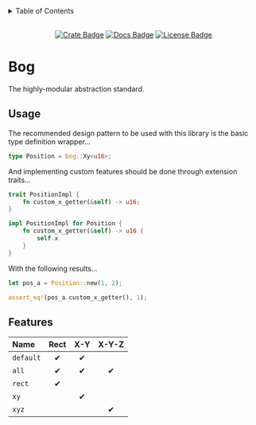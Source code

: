 <details>
<summary>Table of Contents</summary>

- [Bog](#ratatui)
  - [Usage](#usage)
  - [Features](#features)

</details>

<!-- cargo-rdme start -->

<div align="center">

<br>[![Crate Badge]][Crate] [![Docs Badge]][Docs] [![License Badge]](./LICENSE)

</div>

# Bog

The highly-modular abstraction standard.

## Usage

The recommended design pattern to be used with this library is the basic type definition wrapper...

```rust
type Position = bog::Xy<u16>;
```

And implementing custom features should be done through extension traits...

```rust
trait PositionImpl {
    fn custom_x_getter(&self) -> u16;
}

impl PositionImpl for Position {
    fn custom_x_getter(&self) -> u16 {
        self.x
    }
}
```

With the following results...

```rust
let pos_a = Position::new(1, 2);

assert_eq!(pos_a.custom_x_getter(), 1);
```

## Features

| Name      | Rect | X-Y | X-Y-Z |
| :--       | :-:  | :-: | :-:   |
| `default` |✔|✔| |
| `all`     |✔|✔|✔|
| `rect`    |✔| | |
| `xy`      | |✔| |
| `xyz`     | | |✔|

[Crate]: https://crates.io/crates/bog
[Crate Badge]: https://img.shields.io/crates/v/bog?logo=rust&style=flat-square&logoColor=E05D44&color=E05D44
[Docs Badge]: https://img.shields.io/docsrs/bog?logo=rust&style=flat-square&logoColor=E05D44
[Docs]: https://docs.rs/bog
[License Badge]: https://img.shields.io/crates/l/bog?style=flat-square&color=1370D3
